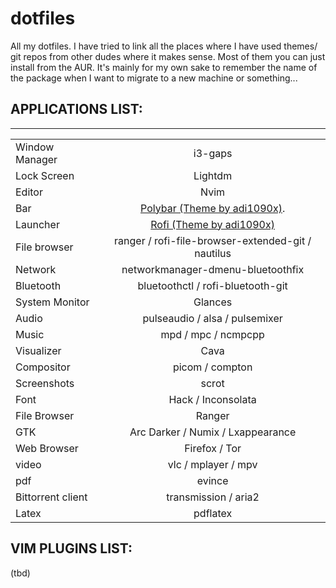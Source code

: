 # dotfiles

All my dotfiles. I have tried to link all the places where I have used themes/
git repos from other dudes where it makes sense. Most of them you can just
install from the AUR. It's mainly for my own sake to remember the name of the
package when I want to migrate to a new machine or something...


## APPLICATIONS LIST:
---

|                   |                                                                            |
| -------------     | :-------------:                                                            |
| Window Manager    | i3-gaps                                                                    |
| Lock Screen       | Lightdm                                                                    |
| Editor            | Nvim                                                                       |
| Bar               | [Polybar (Theme by adi1090x)](https://github.com/adi1090x/polybar-themes). |
| Launcher          | [Rofi (Theme by adi1090x)](https://github.com/adi1090x/rofi)               |
| File browser      | ranger / rofi-file-browser-extended-git / nautilus                         |
| Network           | networkmanager-dmenu-bluetoothfix                                          |
| Bluetooth         | bluetoothctl / rofi-bluetooth-git                                          |
| System Monitor    | Glances                                                                    |
| Audio             | pulseaudio / alsa / pulsemixer                                             |
| Music             | mpd / mpc / ncmpcpp                                                        |
| Visualizer        | Cava                                                                       |
| Compositor        | picom / compton                                                            |
| Screenshots       | scrot                                                                      |
| Font              | Hack / Inconsolata                                                         |
| File Browser      | Ranger                                                                     |
| GTK               | Arc Darker / Numix / Lxappearance                                          |
| Web Browser       | Firefox / Tor                                                              |
| video             | vlc / mplayer / mpv                                                        |
| pdf               | evince                                                                     |
| Bittorrent client | transmission / aria2                                                       |
| Latex             | pdflatex                                                                   |

## VIM PLUGINS LIST:
(tbd)

